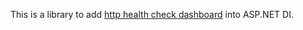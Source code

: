 This is a library to add [http health check dashboard](https://www.nuget.org/packages/Arc.HttpHealthCheckDashboard) 
into ASP.NET DI.